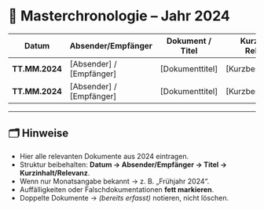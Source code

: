 # 📑 Masterchronologie – Jahr 2024

| Datum        | Absender/Empfänger | Dokument / Titel | Kurzinhalt / Relevanz |
|--------------|-------------------|------------------|-----------------------|
| **TT.MM.2024** | [Absender] / [Empfänger] | [Dokumenttitel] | [Kurzbeschreibung] |
| **TT.MM.2024** | [Absender] / [Empfänger] | [Dokumenttitel] | [Kurzbeschreibung] |

---

## 🗂️ Hinweise

- Hier alle relevanten Dokumente aus 2024 eintragen.  
- Struktur beibehalten: **Datum → Absender/Empfänger → Titel → Kurzinhalt/Relevanz**.  
- Wenn nur Monatsangabe bekannt → z. B. „Frühjahr 2024“.  
- Auffälligkeiten oder Falschdokumentationen **fett markieren**.  
- Doppelte Dokumente → *(bereits erfasst)* notieren, nicht löschen.  
